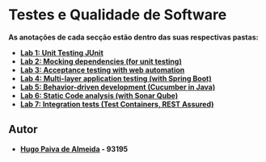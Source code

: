 # Testes e Qualidade de Software

**As anotações de cada secção estão dentro das suas respectivas pastas:**

-   [**Lab 1: Unit Testing JUnit**](./lab1) 
-   [**Lab 2: Mocking dependencies (for unit testing)**](./lab2) 
-   [**Lab 3: Acceptance testing with web automation**](./lab3) 
-   [**Lab 4: Multi-layer application testing (with Spring Boot)**](./lab4) 
-   [**Lab 5: Behavior-driven development (Cucumber in Java)**](./lab5)
-   [**Lab 6: Static Code analysis (with Sonar Qube)**](./lab6)
-   [**Lab 7: Integration tests (Test Containers, REST Assured)**](./lab7)



## Autor

 - **[Hugo Paiva de Almeida](https://github.com/hugofpaiva) - 93195**
